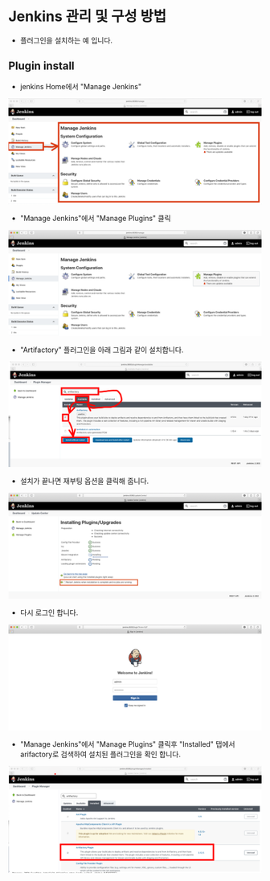 # Jenkins 관리 및 구성 방법
* 플러그인을 설치하는 예 입니다.

## Plugin install
* jenkins Home에서 "Manage Jenkins"

![](img/ManageJenkins.png)

* "Manage Jenkins"에서 "Manage Plugins" 클릭

![](img/1.png)

* "Artifactory" 플러그인을 아래 그림과 같이 설치합니다.

![](img/2.png)

* 설치가 끝나면 재부팅 옵션을 클릭해 줍니다.

![](img/3.png)

* 다시 로그인 합니다.

![](img/4.png)

* "Manage Jenkins"에서 "Manage Plugins" 클릭후 "Installed" 탭에서 arifactory로 검색하여 설치된 플러그인을 확인 합니다.

![](img/5.png)
